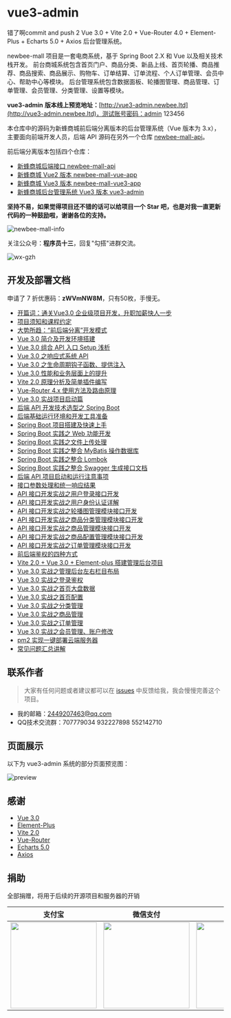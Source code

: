 # vue3-admin
错了啊commit and push 2 
Vue 3.0 + Vite 2.0 + Vue-Router 4.0 + Element-Plus + Echarts 5.0 + Axios 后台管理系统。

newbee-mall 项目是一套电商系统，基于 Spring Boot 2.X 和 Vue 以及相关技术栈开发。 前台商城系统包含首页门户、商品分类、新品上线、首页轮播、商品推荐、商品搜索、商品展示、购物车、订单结算、订单流程、个人订单管理、会员中心、帮助中心等模块。 后台管理系统包含数据面板、轮播图管理、商品管理、订单管理、会员管理、分类管理、设置等模块。

**vue3-admin** **版本线上预览地址：**[http://vue3-admin.newbee.ltd](http://vue3-admin.newbee.ltd)，测试账号密码：admin 123456

本仓库中的源码为新蜂商城前后端分离版本的后台管理系统（Vue 版本为 3.x），主要面向前端开发人员，后端 API 源码在另外一个仓库 [newbee-mall-api](https://github.com/newbee-ltd/newbee-mall-api)。

前后端分离版本包括四个仓库：

- [新蜂商城后端接口 newbee-mall-api](https://github.com/newbee-ltd/newbee-mall-api)
- [新蜂商城 Vue2 版本 newbee-mall-vue-app](https://github.com/newbee-ltd/newbee-mall-vue-app)
- [新蜂商城 Vue3 版本 newbee-mall-vue3-app](https://github.com/newbee-ltd/newbee-mall-vue3-app)
- [新蜂商城后台管理系统 Vue3 版本 vue3-admin](https://github.com/newbee-ltd/vue3-admin)

**坚持不易，如果觉得项目还不错的话可以给项目一个 Star 吧，也是对我一直更新代码的一种鼓励啦，谢谢各位的支持。**

![newbee-mall-info](https://newbee-mall.oss-cn-beijing.aliyuncs.com/poster/store/newbee-mall-star.png)

关注公众号：**程序员十三**，回复"勾搭"进群交流。

![wx-gzh](https://newbee-mall.oss-cn-beijing.aliyuncs.com/wx-gzh/%E7%A8%8B%E5%BA%8F%E5%91%98%E5%8D%81%E4%B8%89-%E5%85%AC%E4%BC%97%E5%8F%B7.png)

## 开发及部署文档

申请了 7 折优惠码：**zWVmNW8M**，只有50枚，手慢无。

- [开篇词：通关Vue3.0 企业级项目开发，升职加薪快人一步](https://juejin.cn/book/6933939264455442444)
- [项目须知和课程约定](https://juejin.cn/book/6933939264455442444)
- [大势所趋：“前后端分离”开发模式](https://juejin.cn/book/6933939264455442444)
- [Vue 3.0 简介及开发环境搭建](https://juejin.cn/book/6933939264455442444)
- [Vue 3.0 组合 API 入口 Setup 浅析](https://juejin.cn/book/6933939264455442444)
- [Vue 3.0 之响应式系统 API](https://juejin.cn/book/6933939264455442444)
- [Vue 3.0 之生命周期钩子函数、提供注入](https://juejin.cn/book/6933939264455442444)
- [Vue 3.0 性能和业务层面上的提升](https://juejin.cn/book/6933939264455442444)
- [Vite 2.0 原理分析及简单插件编写](https://juejin.cn/book/6933939264455442444)
- [Vue-Router 4.x 使用方法及路由原理](https://juejin.cn/book/6933939264455442444)
- [Vue 3.0 实战项目启动篇](https://juejin.cn/book/6933939264455442444)
- [后端 API 开发技术选型之 Spring Boot](https://juejin.cn/book/6933939264455442444)
- [后端基础运行环境和开发工具准备](https://juejin.cn/book/6933939264455442444)
- [Spring Boot 项目搭建及快速上手](https://juejin.cn/book/6933939264455442444)
- [Spring Boot 实践之 Web 功能开发](https://juejin.cn/book/6933939264455442444)
- [Spring Boot 实践之文件上传处理](https://juejin.cn/book/6933939264455442444)
- [Spring Boot 实践之整合 MyBatis 操作数据库](https://juejin.cn/book/6933939264455442444)
- [Spring Boot 实践之整合 Lombok](https://juejin.cn/book/6933939264455442444)
- [Spring Boot 实践之整合 Swagger 生成接口文档](https://juejin.cn/book/6933939264455442444)
- [后端 API 项目启动和运行注意事项](https://juejin.cn/book/6933939264455442444)
- [接口参数处理和统一响应结果](https://juejin.cn/book/6933939264455442444)
- [API 接口开发实战之用户登录接口开发](https://juejin.cn/book/6933939264455442444)
- [API 接口开发实战之用户身份认证详解](https://juejin.cn/book/6933939264455442444)
- [API 接口开发实战之轮播图管理模块接口开发](https://juejin.cn/book/6933939264455442444)
- [API 接口开发实战之商品分类管理模块接口开发](https://juejin.cn/book/6933939264455442444)
- [API 接口开发实战之商品管理模块接口开发](https://juejin.cn/book/6933939264455442444)
- [API 接口开发实战之商品配置管理模块接口开发](https://juejin.cn/book/6933939264455442444)
- [API 接口开发实战之订单管理模块接口开发](https://juejin.cn/book/6933939264455442444)
- [前后端鉴权的四种方式](https://juejin.cn/book/6933939264455442444)
- [Vite 2.0 + Vue 3.0 + Element-plus 搭建管理后台项目](https://juejin.cn/book/6933939264455442444)
- [Vue 3.0 实战之管理后台左右栏目布局](https://juejin.cn/book/6933939264455442444)
- [Vue 3.0 实战之登录鉴权](https://juejin.cn/book/6933939264455442444)
- [Vue 3.0 实战之首页大盘数据](https://juejin.cn/book/6933939264455442444)
- [Vue 3.0 实战之首页配置](https://juejin.cn/book/6933939264455442444)
- [Vue 3.0 实战之分类管理](https://juejin.cn/book/6933939264455442444)
- [Vue 3.0 实战之商品管理](https://juejin.cn/book/6933939264455442444)
- [Vue 3.0 实战之订单管理](https://juejin.cn/book/6933939264455442444)
- [Vue 3.0 实战之会员管理、账户修改](https://juejin.cn/book/6933939264455442444)
- [pm2 实现一键部署云端服务器](https://juejin.cn/book/6933939264455442444)
- [常见问题汇总讲解](https://juejin.cn/book/6933939264455442444)

## 联系作者

> 大家有任何问题或者建议都可以在 [issues](https://github.com/newbee-ltd/vue3-admin/issues) 中反馈给我，我会慢慢完善这个项目。

- 我的邮箱：2449207463@qq.com
- QQ技术交流群：707779034 932227898 552142710

## 页面展示

以下为 vue3-admin 系统的部分页面预览图：

![preview](https://user-images.githubusercontent.com/10935614/111867147-251df580-89ad-11eb-924f-6140b70a2cc0.png)

## 感谢

- [Vue 3.0](https://vue3js.cn/docs/zh/)
- [Element-Plus](https://element-plus.gitee.io/#/zh-CN)
- [Vite 2.0](https://cn.vitejs.dev/)
- [Vue-Router](https://next.router.vuejs.org/zh/index.html)
- [Echarts 5.0](https://echarts.apache.org/zh/index.html)
- [Axios](http://www.axios-js.com/)

## 捐助

全部捐赠，将用于后续的开源项目和服务器的开销

| 支付宝 | 微信支付 | QQ钱包 | 
| :------: | :------: |  :------: | 
| <img width="200" height="200"  src="https://s.yezgea02.com/1617009373128/4771617009362_.pic.jpg"> | <img width="200" height="200" src="https://s.yezgea02.com/1617009369561/4761617009362_.pic.jpg"> | <img width="200" height="200" src="https://s.yezgea02.com/1617009376339/4781617009362_.pic.jpg"> | 
